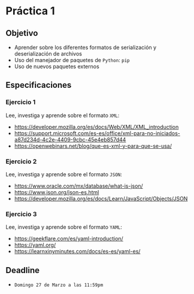 # Práctica 1

## Objetivo

- Aprender sobre los diferentes formatos de serialización y deserialización de archivos
- Uso del manejador de paquetes de `Python`: `pip`
- Uso de nuevos paquetes externos

## Especificaciones

### Ejercicio 1

Lee, investiga y aprende sobre el formato `XML`:

- <https://developer.mozilla.org/es/docs/Web/XML/XML_introduction>
- <https://support.microsoft.com/es-es/office/xml-para-no-iniciados-a87d234d-4c2e-4409-9cbc-45e4eb857d44>
- <https://openwebinars.net/blog/que-es-xml-y-para-que-se-usa/>



### Ejercicio 2

Lee, investiga y aprende sobre el formato `JSON`:

- <https://www.oracle.com/mx/database/what-is-json/>
- <https://www.json.org/json-es.html>
- <https://developer.mozilla.org/es/docs/Learn/JavaScript/Objects/JSON>

### Ejercicio 3

Lee, investiga y aprende sobre el formato `YAML`:

- <https://geekflare.com/es/yaml-introduction/>
- <https://yaml.org/>
- <https://learnxinyminutes.com/docs/es-es/yaml-es/>

## Deadline

- `Domingo 27 de Marzo a las 11:59pm`
